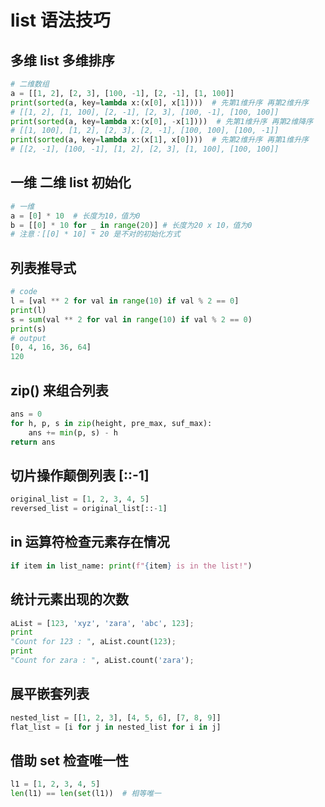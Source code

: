 # list 语法技巧

## 多维 list 多维排序

```python
# 二维数组
a = [[1, 2], [2, 3], [100, -1], [2, -1], [1, 100]]
print(sorted(a, key=lambda x:(x[0], x[1])))  # 先第1维升序 再第2维升序
# [[1, 2], [1, 100], [2, -1], [2, 3], [100, -1], [100, 100]]
print(sorted(a, key=lambda x:(x[0], -x[1])))  # 先第1维升序 再第2维降序
# [[1, 100], [1, 2], [2, 3], [2, -1], [100, 100], [100, -1]]
print(sorted(a, key=lambda x:(x[1], x[0])))  # 先第2维升序 再第1维升序
# [[2, -1], [100, -1], [1, 2], [2, 3], [1, 100], [100, 100]]
```

## 一维 二维 list 初始化

```python
# 一维
a = [0] * 10  # 长度为10，值为0
b = [[0] * 10 for _ in range(20)] # 长度为20 x 10，值为0
# 注意：[[0] * 10] * 20 是不对的初始化方式
```

## 列表推导式

```python
# code
l = [val ** 2 for val in range(10) if val % 2 == 0]
print(l)
s = sum(val ** 2 for val in range(10) if val % 2 == 0)
print(s)
# output
[0, 4, 16, 36, 64]
120
```

## zip() 来组合列表

```python
ans = 0
for h, p, s in zip(height, pre_max, suf_max):
    ans += min(p, s) - h
return ans
```

## 切片操作颠倒列表 [::-1]

```python
original_list = [1, 2, 3, 4, 5]
reversed_list = original_list[::-1]
```

## in 运算符检查元素存在情况

```python
if item in list_name: print(f"{item} is in the list!")
```

## 统计元素出现的次数

```python
aList = [123, 'xyz', 'zara', 'abc', 123];
print
"Count for 123 : ", aList.count(123);
print
"Count for zara : ", aList.count('zara');
```

## 展平嵌套列表

```python
nested_list = [[1, 2, 3], [4, 5, 6], [7, 8, 9]]
flat_list = [i for j in nested_list for i in j]
```

## 借助 set 检查唯一性

```python
l1 = [1, 2, 3, 4, 5]
len(l1) == len(set(l1))  # 相等唯一
```



